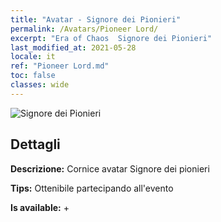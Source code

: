 ```yaml
---
title: "Avatar - Signore dei Pionieri"
permalink: /Avatars/Pioneer Lord/
excerpt: "Era of Chaos  Signore dei Pionieri"
last_modified_at: 2021-05-28
locale: it
ref: "Pioneer Lord.md"
toc: false
classes: wide
---
```

 ![Signore dei Pionieri](/images/a/avatarFrame_33.png)

## Dettagli

 **Descrizione:** Cornice avatar Signore dei pionieri 

 **Tips:** Ottenibile partecipando all'evento 

 **Is available:**  + 

